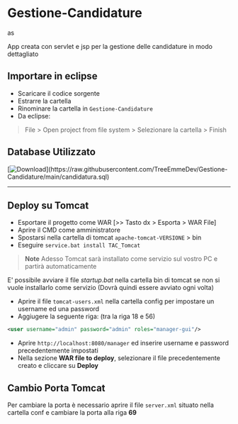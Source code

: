 # Gestione-Candidature

as

App creata con servlet e jsp per la gestione delle candidature in modo dettagliato

## Importare in eclipse
- Scaricare il codice sorgente
- Estrarre la cartella
- Rinominare la cartella in `Gestione-Candidature`
- Da eclipse:
> File > Open project from file system > Selezionare la cartella > Finish

## Database Utilizzato
[![Download](https://custom-icon-badges.herokuapp.com/badge/-Download-blue?style=for-the-badge&logo=download&logoColor=white "Download")](https://raw.githubusercontent.com/TreeEmmeDev/Gestione-Candidature/main/candidatura.sql)

---

## Deploy su Tomcat
- Esportare il progetto come WAR [>> Tasto dx > Esporta > WAR File]
- Aprire il CMD come amministratore
- Spostarsi nella cartella di tomcat `apache-tomcat-VERSIONE` > bin
- Eseguire `service.bat install TAC_Tomcat`

> **Note** Adesso Tomcat sarà installato come servizio sul vostro PC e partirà automaticamente

E' possibile avviare il file *startup.bat* nella cartella bin di tomcat se non si vuole installarlo come servizio (Dovrà quindi essere avviato ogni volta)

- Aprire il file `tomcat-users.xml` nella cartella config per impostare un username ed una password
- Aggiugere la seguente riga: (tra la riga 18 e 56)
```xml
<user username="admin" password="admin" roles="manager-gui"/>
```
- Aprire `http://localhost:8080/manager` ed inserire username e password precedentemente impostati
- Nella sezione **WAR file to deploy**, selezionare il file precedentemente creato e cliccare su **Deploy**

## Cambio Porta Tomcat
Per cambiare la porta è necessario aprire il file `server.xml` situato nella cartella conf e cambiare la porta alla riga **69**
